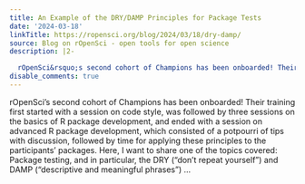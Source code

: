 ```yaml
---
title: An Example of the DRY/DAMP Principles for Package Tests
date: '2024-03-18'
linkTitle: https://ropensci.org/blog/2024/03/18/dry-damp/
source: Blog on rOpenSci - open tools for open science
description: |2-

  rOpenSci&rsquo;s second cohort of Champions has been onboarded! Their training first started with a session on code style, was followed by three sessions on the basics of R package development, and ended with a session on advanced R package development, which consisted of a potpourri of tips with discussion, followed by time for applying these principles to the participants&rsquo; packages. Here, I want to share one of the topics covered: Package testing, and in particular, the DRY (&ldquo;don&rsquo;t repeat yourself&rdquo;) and DAMP (&ldquo;descriptive and meaningful phrases&rdquo;) ...
disable_comments: true
---
```


rOpenSci&rsquo;s second cohort of Champions has been onboarded! Their training first started with a session on code style, was followed by three sessions on the basics of R package development, and ended with a session on advanced R package development, which consisted of a potpourri of tips with discussion, followed by time for applying these principles to the participants&rsquo; packages. Here, I want to share one of the topics covered: Package testing, and in particular, the DRY (&ldquo;don&rsquo;t repeat yourself&rdquo;) and DAMP (&ldquo;descriptive and meaningful phrases&rdquo;) ...